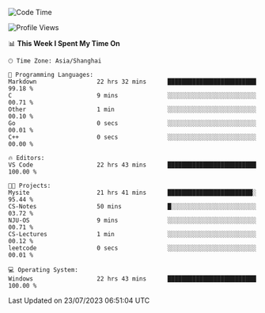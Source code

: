 <!--START_SECTION:waka-->
![Code Time](http://img.shields.io/badge/Code%20Time-1%2C065%20hrs%2025%20mins-blue)

![Profile Views](http://img.shields.io/badge/Profile%20Views-3-blue)

📊 **This Week I Spent My Time On** 

```text
🕑︎ Time Zone: Asia/Shanghai

💬 Programming Languages: 
Markdown                 22 hrs 32 mins      █████████████████████████   99.18 % 
C                        9 mins              ░░░░░░░░░░░░░░░░░░░░░░░░░   00.71 % 
Other                    1 min               ░░░░░░░░░░░░░░░░░░░░░░░░░   00.10 % 
Go                       0 secs              ░░░░░░░░░░░░░░░░░░░░░░░░░   00.01 % 
C++                      0 secs              ░░░░░░░░░░░░░░░░░░░░░░░░░   00.00 % 

🔥 Editors: 
VS Code                  22 hrs 43 mins      █████████████████████████   100.00 % 

🐱‍💻 Projects: 
Mysite                   21 hrs 41 mins      ████████████████████████░   95.44 % 
CS-Notes                 50 mins             █░░░░░░░░░░░░░░░░░░░░░░░░   03.72 % 
NJU-OS                   9 mins              ░░░░░░░░░░░░░░░░░░░░░░░░░   00.71 % 
CS-Lectures              1 min               ░░░░░░░░░░░░░░░░░░░░░░░░░   00.12 % 
leetcode                 0 secs              ░░░░░░░░░░░░░░░░░░░░░░░░░   00.01 % 

💻 Operating System: 
Windows                  22 hrs 43 mins      █████████████████████████   100.00 % 
```


 Last Updated on 23/07/2023 06:51:04 UTC
<!--END_SECTION:waka-->
